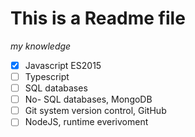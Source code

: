 # This is a Readme file

*my knowledge*

- [x] Javascript ES2015
- [ ] Typescript
- [ ] SQL databases
- [ ] No- SQL databases, MongoDB
- [ ] Git system version control, GitHub
- [ ] NodeJS, runtime everivoment
